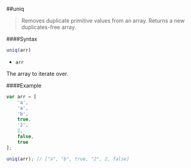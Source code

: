 ##uniq
>Removes duplicate primitive values from an array. Returns a new duplicates-free array.

####Syntax
```js
uniq(arr)
```

- <code>arr</code>

The array to iterate over.

####Example
```js
var arr = [
	'a',
	'a',
	'b',
	true,
	'2',
	2,
	false,
	true
];

uniq(arr); // ["a", "b", true, "2", 2, false]
```